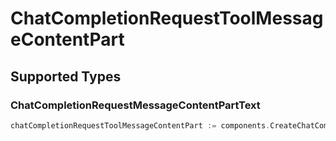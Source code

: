 # ChatCompletionRequestToolMessageContentPart


## Supported Types

### ChatCompletionRequestMessageContentPartText

```go
chatCompletionRequestToolMessageContentPart := components.CreateChatCompletionRequestToolMessageContentPartChatCompletionRequestMessageContentPartText(components.ChatCompletionRequestMessageContentPartText{/* values here */})
```

